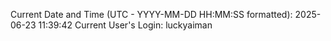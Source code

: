 Current Date and Time (UTC - YYYY-MM-DD HH:MM:SS formatted): 2025-06-23 11:39:42
Current User's Login: luckyaiman
